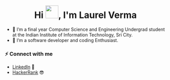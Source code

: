 <h1 align="center">Hi <img src="https://raw.githubusercontent.com/MartinHeinz/MartinHeinz/master/wave.gif" width="40px" height="40px">, I'm Laurel Verma</h1>


- :telescope: I’m a final year Computer Science and Engineering Undergrad student at the Indian Institute of Information Technology, Sri City.
- :seedling: I’m a software developer and coding Enthusiast.

### :zap: Connect with me

- [LinkedIn](https://www.linkedin.com/in/laurel-verma-ab7738192/) :briefcase:
- [HackerRank](https://www.hackerrank.com/1laurelverma) :sunglasses:
